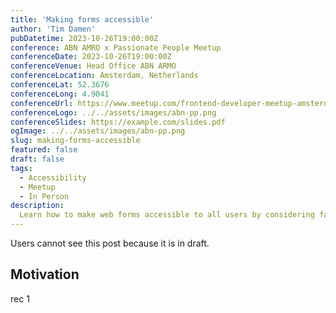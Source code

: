 ```yaml
---
title: 'Making forms accessible'
author: 'Tim Damen'
pubDatetime: 2023-10-26T19:00:00Z
conference: ABN AMRO x Passionate People Meetup
conferenceDate: 2023-10-26T19:00:00Z
conferenceVenue: Head Office ABN ARMO
conferenceLocation: Amsterdam, Netherlands
conferenceLat: 52.3676
conferenceLong: 4.9041
conferenceUrl: https://www.meetup.com/frontend-developer-meetup-amsterdam/events/294224306/
conferenceLogo: ../../assets/images/abn-pp.png
conferenceSlides: https://example.com/slides.pdf
ogImage: ../../assets/images/abn-pp.png
slug: making-forms-accessible
featured: false
draft: false
tags:
  - Accessibility
  - Meetup
  - In Person
description:
  Learn how to make web forms accessible to all users by considering factors such as proper label placement, appropriate input types, and ARIA role usage. With practical tips and real-life examples, you can create fully functional and inclusive online forms that work for everyone.
---
```


Users cannot see this post because it is in draft.

## Motivation

rec 1

